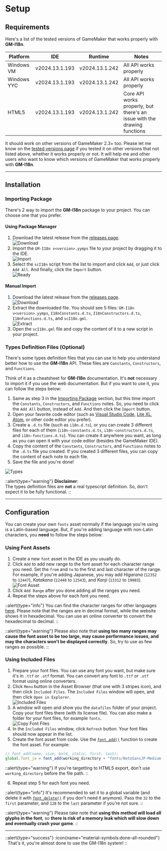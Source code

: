 # Setup

## Requirements

Here's a list of the tested versions of GameMaker that works properly with **GM-I18n**. 

| Platform    | IDE            | Runtime        | Notes |
|-------------|----------------|----------------|-------|
| Windows VM  | v2024.13.1.193 | v2024.13.1.242 | All API works properly |
| Windows YYC | v2024.13.1.193 | v2024.13.1.242 | All API works properly |
| HTML5       | v2024.13.1.193 | v2024.13.1.242 | Core API works properly, but there's an issue with the drawing functions | 

It should work on other versions of GameMaker 2.3+ too. Please let me know on the [tested versions page](https://github.com/undervolta/GM-I18n/issues/2) if you tested it on other versions that not listed above, whether it works properly or not. It will help me and other users who want to know which versions of GameMaker that works properly with **GM-I18n**.

---

## Installation

### Importing Package

There's 2 way to import the **GM-I18n** package to your project. You can choose one that you prefer.

#### Using Package Manager

1. Download the latest release from the [releases page](https://github.com/undervolta/GM-I18n/releases). <br> <img src="/img/setup-1.webp" alt="Download" loading="lazy" class="max-w-100 h-auto" />
2. Import the `GM-I18n v<version>.yymps` file to your project by dragging it to the IDE. <br> <img src="/img/setup-2.webp" alt="Import" loading="lazy" class="max-w-100 h-auto" />
3. Select the `scI18n` script from the list to import and click `Add`, or just click `Add All`. And finally, click the `Import` button. <br> <img src="/img/setup-3.webp" alt="Ready" loading="lazy" class="max-w-100 h-auto" />

#### Manual Import

1. Download the latest release from the [releases page](https://github.com/undervolta/GM-I18n/releases). <br> <img src="/img/setup-1.webp" alt="Download" loading="lazy" class="max-w-100 h-auto" />
2. Extract the downloaded file. You should see 5 files: `GM-I18n v<version>.yymps`, `I18nConstants.d.ts`, `I18nConstructors.d.ts`, `I18nFunctions.d.ts`, and `scI18n.gml`. <br> <img src="/img/setup-5.webp" alt="Extract" loading="lazy" class="max-w-100 h-auto" />
3. Open the `scI18n.gml` file and copy the content of it to a new script in your project.

### Types Definition Files (Optional)

There's some types definition files that you can use to help you understand better how to use the **GM-I18n** API. These files are `Constants`, `Constructors`, and `Functions`.

Think of it as a cheatsheet for **GM-I18n** documentation. It's **not** necessary to import it if you use the web documentation. But if you want to use it, you can follow the steps below: 
1. Same as step 3 in the [Importing Package](#importing-package) section, but this time import the `Constants`, `Constructors`, and `Functions` notes. So, you need to click the `Add All` button, instead of `Add`. And then click the `Import` button.
2. Open your favorite code editor (such as [Visual Studio Code](https://code.visualstudio.com/), [Lite XL](https://lite-xl.com/), [Atom](https://atom.io/), or other code editor you prefer).
3. Create a `.d.ts` file (such as `i18n.d.ts`), or you can create 3 different files for each of them (`i18n-constants.d.ts`, `i18n-constructors.d.ts`, and `i18n-functions.d.ts`). You can create it anywhere you want, as long as you can open it with your code editor (besides the GameMaker IDE).
4. Copy the content of the `Constants`, `Constructors`, and `Functions` notes to the `.d.ts` file you created. If you created 3 different files, you can copy the content of each note to each file.
5. Save the file and you're done!

<img src="/img/setup-4.webp" alt="Types" loading="lazy" class="max-w-100 h-auto" />

::alert{type="warning"}
**Disclaimer**: <br> The types definition files are **not** a real typescript definition. So, don't expect it to be fully functional.
::

---

## Configuration

You can create your own `fonts` asset normally if the language you're using is a Latin-based language. But, if you're adding language with non-Latin characters, you **need** to follow the steps below:

### Using Font Assets

1. Create a new `font` asset in the IDE as you usually do.
2. Click `Add` to add new range to the font asset for each character range you need. Set the `from` and `to` to the first and last character of the range. For example, if you're adding Japanese, you may add _Higarana_ (`12352` to `12447`), _Katakana_ (`12448` to `12543`), and _Kanji_ (`13312` to `19903`). <br> <img src="/img/config-1.webp" alt="Font Asset" loading="lazy" class="max-w-100 h-auto" />
3. Click `Add Range` after you done adding all the ranges you need. 
4. Repeat the steps above for each font you need.

::alert{type="info"}
You can find the character ranges for other languages <a href="https://en.wikipedia.org/wiki/List_of_Unicode_characters" target="_blank">here</a>. Please note that the ranges are in decimal format, while the website shows it in hexadecimal. You can use an online converter to convert the hexadecimal to decimal.
::

::alert{type="warning"}
Please also note that **using too many ranges may cause the font asset to be too large, may cause performance issues, and may the characters won't be displayed correctly**. So, try to use as few ranges as possible. 
::

### Using Included Files

1. Prepare your font files. You can use any font you want, but make sure it's in `.ttf` or `.otf` format. You can convert any font to `.ttf` or `.otf` format using online converters.
2. Click `Menu` button in the Asset Browser (that one with 3 stripes icon), and then click `Included Files`. The `Included Files` window will open, and then click `Open in Explorer`. <br> <img src="/img/config-2.webp" alt="Included Files" loading="lazy" class="max-w-100 h-auto" />
3. A window will open and show you the `datafiles` folder of your project. Copy your font files there (with its license file). You can also make a folder for your font files, for example `fonts`. <br> <img src="/img/config-3.webp" alt="Copy Font Files" loading="lazy" class="max-w-100 h-auto" />
4. In the `Included Files` window, click `Refresh` button. Your font files should now appear in the list. 
5. Create the font asset from code. Use the <a href="https://manual.gamemaker.io/lts/en/GameMaker_Language/GML_Reference/Asset_Management/Fonts/font_add.htm" target="_blank">`font_add()`</a> function to create the font asset. For example: 

```js [objController - Create Event]
// font_add(name, size, bold, italic, first, last);
global.font_ja = font_add(working_directory + "fonts/NotoSansJP-Medium.ttf", 32, false, false, 32, 127);
```

::alert{type="warning"}
If you're targetting to HTML5 export, don't use `working_directory` before the file path.
::

6. Repeat step 5 for each font you need. 

::alert{type="info"}
It's recommended to set it to a global variable (and delete it with <a href="https://manual.gamemaker.io/lts/en/GameMaker_Language/GML_Reference/Asset_Management/Fonts/font_delete.htm" target="_blank">`font_delete()`</a> if you don't need it anymore). Pass the `32` to the `first` parameter, and `128` to the `last` parameter if you're not sure.
::

::alert{type="warning"}
Please take note that **using this method will load all glyphs in the font**, so **there is risk of a memory leak which will slow down and eventually crash your game**.
::

---

::alert{type="success"}
:icon{name="material-symbols:done-all-rounded"} &nbsp; That's it, you're almost done to use the GM-I18n system!
::
